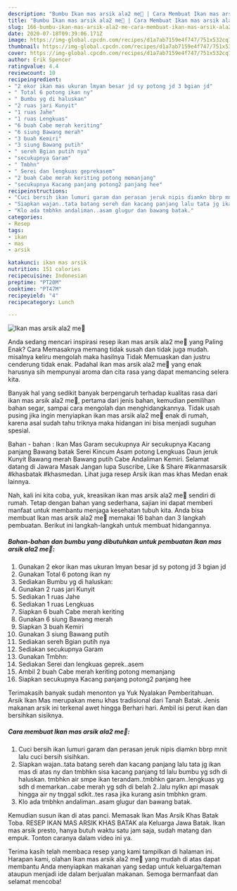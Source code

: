 ```yaml
---
description: "Bumbu Ikan mas arsik ala2 me👩 | Cara Membuat Ikan mas arsik ala2 me👩 Yang Bikin Ngiler"
title: "Bumbu Ikan mas arsik ala2 me👩 | Cara Membuat Ikan mas arsik ala2 me👩 Yang Bikin Ngiler"
slug: 166-bumbu-ikan-mas-arsik-ala2-me-cara-membuat-ikan-mas-arsik-ala2-me-yang-bikin-ngiler
date: 2020-07-18T09:39:06.171Z
image: https://img-global.cpcdn.com/recipes/d1a7ab7159e4f747/751x532cq70/ikan-mas-arsik-ala2-me👩-foto-resep-utama.jpg
thumbnail: https://img-global.cpcdn.com/recipes/d1a7ab7159e4f747/751x532cq70/ikan-mas-arsik-ala2-me👩-foto-resep-utama.jpg
cover: https://img-global.cpcdn.com/recipes/d1a7ab7159e4f747/751x532cq70/ikan-mas-arsik-ala2-me👩-foto-resep-utama.jpg
author: Erik Spencer
ratingvalue: 4.4
reviewcount: 10
recipeingredient:
- "2 ekor ikan mas ukuran lmyan besar jd sy potong jd 3 bgian jd"
- " Total 6 potong ikan ny"
- " Bumbu yg di haluskan"
- "2 ruas jari Kunyit"
- "1 ruas Jahe"
- "1 ruas Lengkuas"
- "6 buah Cabe merah keriting"
- "6 siung Bawang merah"
- "3 buah Kemiri"
- "3 siung Bawang putih"
- " sereh Bgian putih nya"
- "secukupnya Garam"
- " Tmbhn"
- " Serei dan lengkuas geprekasem"
- "2 buah Cabe merah keriting potong memanjang"
- "secukupnya Kacang panjang potong2 panjang hee"
recipeinstructions:
- "Cuci bersih ikan lumuri garam dan perasan jeruk nipis diamkn bbrp mnit lalu cuci bersih sisihkan."
- "Siapkan wajan..tata batang sereh dan kacang panjang lalu tata jg ikan mas di atas ny dan tmbhkn sisa kacang panjang td lalu bumbu yg sdh di haluskan. tmbhkn air smpe ikan terandam..tmbhkn garam..lengkuas yg sdh d memarkan..cabe merah yg sdh di belah 2..lalu nylkn api masak hingga air ny tnggal sdkit..tes rasa jika kurang asin tmbhkn gram."
- "Klo ada tmbhkn andaliman..asam glugur dan bawang batak."
categories:
- Resep
tags:
- ikan
- mas
- arsik

katakunci: ikan mas arsik 
nutrition: 151 calories
recipecuisine: Indonesian
preptime: "PT20M"
cooktime: "PT47M"
recipeyield: "4"
recipecategory: Lunch

---
```



![Ikan mas arsik ala2 me👩](https://img-global.cpcdn.com/recipes/d1a7ab7159e4f747/751x532cq70/ikan-mas-arsik-ala2-me👩-foto-resep-utama.jpg)

Anda sedang mencari inspirasi resep ikan mas arsik ala2 me👩 yang Paling Enak? Cara Memasaknya memang tidak susah dan tidak juga mudah. misalnya keliru mengolah maka hasilnya Tidak Memuaskan dan justru cenderung tidak enak. Padahal ikan mas arsik ala2 me👩 yang enak harusnya sih mempunyai aroma dan cita rasa yang dapat memancing selera kita.

Banyak hal yang sedikit banyak berpengaruh terhadap kualitas rasa dari ikan mas arsik ala2 me👩, pertama dari jenis bahan, kemudian pemilihan bahan segar, sampai cara mengolah dan menghidangkannya. Tidak usah pusing jika ingin menyiapkan ikan mas arsik ala2 me👩 enak di rumah, karena asal sudah tahu triknya maka hidangan ini bisa menjadi suguhan spesial.

Bahan - bahan : Ikan Mas Garam secukupnya Air secukupnya Kacang panjang Bawang batak Serei Kincum Asam potong Lengkuas Daun jeruk Kunyit Bawang merah Bawang putih Cabe Andaliman Kemiri. Selamat datang di Jawara Masak Jangan lupa Suscribe, Like &amp; Share #ikanmasarsik #khasbatak #khasmedan. Lihat juga resep Arsik ikan mas khas Medan enak lainnya.


Nah, kali ini kita coba, yuk, kreasikan ikan mas arsik ala2 me👩 sendiri di rumah. Tetap dengan bahan yang sederhana, sajian ini dapat memberi manfaat untuk membantu menjaga kesehatan tubuh kita. Anda bisa membuat Ikan mas arsik ala2 me👩 memakai 16 bahan dan 3 langkah pembuatan. Berikut ini langkah-langkah untuk membuat hidangannya.

<!--inarticleads1-->

##### Bahan-bahan dan bumbu yang dibutuhkan untuk pembuatan Ikan mas arsik ala2 me👩:

1. Gunakan 2 ekor ikan mas ukuran lmyan besar jd sy potong jd 3 bgian jd
1. Gunakan  Total 6 potong ikan ny
1. Sediakan  Bumbu yg di haluskan:
1. Gunakan 2 ruas jari Kunyit
1. Sediakan 1 ruas Jahe
1. Sediakan 1 ruas Lengkuas
1. Siapkan 6 buah Cabe merah keriting
1. Gunakan 6 siung Bawang merah
1. Siapkan 3 buah Kemiri
1. Gunakan 3 siung Bawang putih
1. Sediakan  sereh Bgian putih nya
1. Sediakan secukupnya Garam
1. Gunakan  Tmbhn:
1. Sediakan  Serei dan lengkuas geprek..asem
1. Ambil 2 buah Cabe merah keriting potong memanjang
1. Siapkan secukupnya Kacang panjang potong2 panjang hee


Terimakasih banyak sudah menonton ya Yuk Nyalakan Pemberitahuan. Arsik Ikan Mas merupakan menu khas tradisional dari Tanah Batak. Jenis makanan arsik ini terkenal awet hingga Berhari hari. Ambil isi perut ikan dan bersihkan sisiknya. 

<!--inarticleads2-->

##### Cara membuat Ikan mas arsik ala2 me👩:

1. Cuci bersih ikan lumuri garam dan perasan jeruk nipis diamkn bbrp mnit lalu cuci bersih sisihkan.
1. Siapkan wajan..tata batang sereh dan kacang panjang lalu tata jg ikan mas di atas ny dan tmbhkn sisa kacang panjang td lalu bumbu yg sdh di haluskan. tmbhkn air smpe ikan terandam..tmbhkn garam..lengkuas yg sdh d memarkan..cabe merah yg sdh di belah 2..lalu nylkn api masak hingga air ny tnggal sdkit..tes rasa jika kurang asin tmbhkn gram.
1. Klo ada tmbhkn andaliman..asam glugur dan bawang batak.


Kemudian susun ikan di atas panci. Memasak Ikan Mas Arsik Khas Batak Toba. RESEP IKAN MAS ARSIK KHAS BATAK ala Keluarga Jawa Batak. Ikan mas arsik presto, hanya butuh waktu satu jam saja, sudah matang dan empuk. Tonton caranya dalam video ini ya. 

Terima kasih telah membaca resep yang kami tampilkan di halaman ini. Harapan kami, olahan Ikan mas arsik ala2 me👩 yang mudah di atas dapat membantu Anda menyiapkan makanan yang sedap untuk keluarga/teman ataupun menjadi ide dalam berjualan makanan. Semoga bermanfaat dan selamat mencoba!
